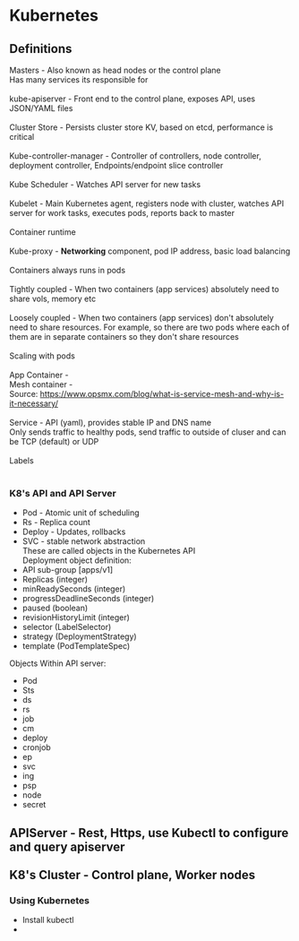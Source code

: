 # Kubernetes

## Definitions
Masters - Also known as head nodes or the control plane <br>
Has many services its responsible for<br>
<br>
kube-apiserver - Front end to the control plane, exposes API, uses JSON/YAML files <br>
<br>
Cluster Store - Persists cluster store KV, based on etcd, performance is critical <br>
<br>
Kube-controller-manager - Controller of controllers, node controller, deployment controller, Endpoints/endpoint slice controller <br>
<br>
Kube Scheduler - Watches API server for new tasks <br>
<br>
Kubelet - Main Kubernetes agent, registers node with cluster, watches API server for work tasks, executes pods, reports back to master <br>
<br>
Container runtime <br>
<br>
Kube-proxy - <b>Networking</b> component, pod IP address, basic load balancing <br>
<br>
Containers always runs in pods <br>
<br>
Tightly coupled - When two containers (app services) absolutely need to share vols, memory etc <br>
<br>
Loosely coupled - When two containers (app services) don't absolutely need to share resources. For example, so there are two pods where each of them are in separate containers so they don't share resources  <br>
<br>
Scaling with pods <br>
<br>
App Container - <br>
Mesh container - <br>
Source: https://www.opsmx.com/blog/what-is-service-mesh-and-why-is-it-necessary/ <br>
<br>
Service - API (yaml), provides stable IP and DNS name <br>
Only sends traffic to healthy pods, send traffic to outside of cluser and can be TCP (default) or UDP <br>
<br>
Labels <br>
<br>
### K8's API and API Server
- Pod - Atomic unit of scheduling
- Rs - Replica count
- Deploy - Updates, rollbacks
- SVC - stable network abstraction
<br> These are called objects in the Kubernetes API <br>
Deployment  object definition:
- API sub-group [apps/v1]
- Replicas (integer)
- minReadySeconds (integer)
- progressDeadlineSeconds (integer)
- paused (boolean)
- revisionHistoryLimit (integer)
- selector (LabelSelector)
- strategy (DeploymentStrategy)
- template (PodTemplateSpec)

Objects Within API server:
- Pod
- Sts
- ds
- rs
- job
- cm
- deploy
- cronjob
- ep
- svc
- ing
- psp
- node
- secret

APIServer - Rest, Https, use Kubectl to configure and query apiserver <br>
<br>
K8's Cluster - Control plane, Worker nodes
- 
 
 ### Using Kubernetes
 - Install kubectl
 - 
